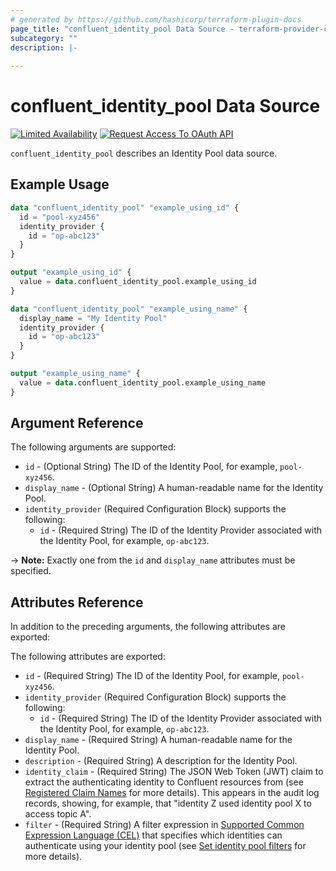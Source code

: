 ```yaml
---
# generated by https://github.com/hashicorp/terraform-plugin-docs
page_title: "confluent_identity_pool Data Source - terraform-provider-confluent"
subcategory: ""
description: |-
  
---
```


# confluent_identity_pool Data Source

[![Limited Availability](https://img.shields.io/badge/Lifecycle%20Stage-Limited%20Availability-%2300afba)](https://docs.confluent.io/cloud/current/api.html#section/Versioning/API-Lifecycle-Policy) [![Request Access To OAuth API](https://img.shields.io/badge/-Request%20Access%20To%20OAuth%20API-%23bc8540)](mailto:ccloud-api-access+iam-v2-closed-preview@confluent.io?subject=Request%20to%20join%20OAuth%20API%20Closed%20Preview&body=I%E2%80%99d%20like%20to%20join%20the%20Confluent%20Cloud%20API%20Closed%20Preview%20for%20iam/v2%20to%20provide%20early%20feedback%21%20My%20Cloud%20Organization%20ID%20is%20%3Cretrieve%20from%20https%3A//confluent.cloud/settings/billing/payment%3E.)

`confluent_identity_pool` describes an Identity Pool data source.

## Example Usage

```terraform
data "confluent_identity_pool" "example_using_id" {
  id = "pool-xyz456"
  identity_provider {
    id = "op-abc123"
  }
}

output "example_using_id" {
  value = data.confluent_identity_pool.example_using_id
}

data "confluent_identity_pool" "example_using_name" {
  display_name = "My Identity Pool"
  identity_provider {
    id = "op-abc123"
  }
}

output "example_using_name" {
  value = data.confluent_identity_pool.example_using_name
}
```

<!-- schema generated by tfplugindocs -->
## Argument Reference

The following arguments are supported:

- `id` - (Optional String) The ID of the Identity Pool, for example, `pool-xyz456`.
- `display_name` - (Optional String) A human-readable name for the Identity Pool.
- `identity_provider` (Required Configuration Block) supports the following:
  - `id` - (Required String) The ID of the Identity Provider associated with the Identity Pool, for example, `op-abc123`.

-> **Note:** Exactly one from the `id` and `display_name` attributes must be specified.

## Attributes Reference

In addition to the preceding arguments, the following attributes are exported:

The following attributes are exported:

- `id` - (Required String) The ID of the Identity Pool, for example, `pool-xyz456`.
- `identity_provider` (Required Configuration Block) supports the following:
  - `id` - (Required String) The ID of the Identity Provider associated with the Identity Pool, for example, `op-abc123`.
- `display_name` - (Required String) A human-readable name for the Identity Pool.
- `description` - (Required String) A description for the Identity Pool.
- `identity_claim` - (Required String) The JSON Web Token (JWT) claim to extract the authenticating identity to Confluent resources from (see [Registered Claim Names](https://datatracker.ietf.org/doc/html/rfc7519#section-4.1) for more details). This appears in the audit log records, showing, for example, that "identity Z used identity pool X to access topic A".
- `filter` - (Required String) A filter expression in [Supported Common Expression Language (CEL)](https://docs.confluent.io/cloud/current/access-management/authenticate/oauth/identity-pools.html#supported-common-expression-language-cel-filters) that specifies which identities can authenticate using your identity pool (see [Set identity pool filters](https://docs.confluent.io/cloud/current/access-management/authenticate/oauth/identity-pools.html#set-identity-pool-filters) for more details).